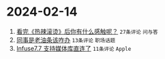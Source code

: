 # 2024-02-14

1. [看完《热辣滚烫》后你有什么感触呢？](https://www.v2ex.com/t/1015563) `27条评论` `问与答`
1. [同事是老油条该咋办](https://www.v2ex.com/t/1015575) `13条评论` `职场话题`
1. [Infuse7.7 支持媒体库直连了](https://www.v2ex.com/t/1015558) `11条评论` `Apple`
